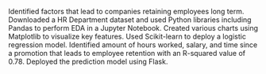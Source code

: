 Identified factors that lead to companies retaining employees long term.
Downloaded a HR Department dataset and used Python libraries including Pandas to perform EDA in a Jupyter Notebook.
Created various charts using Matplotlib to visualize key features.
Used Scikit-learn to deploy a logistic regression model.
Identified amount of hours worked, salary, and time since a promotion
that leads to employee retention with an R-squared value of 0.78. 
Deployed the prediction model using Flask.
